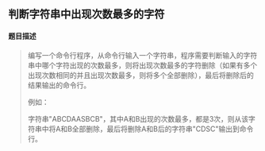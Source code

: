 ## 判断字符串中出现次数最多的字符

#### 题目描述

> 编写一个命令行程序，从命令行输入一个字符串，程序需要判断输入的字符串中哪个字符出现的次数最多，则将出现次数最多的字符删除（如果有多个出现次数相同的并且出现次数最多，则将多个全部删除），最后将删除后的结果输出的命令行。
>
> 例如：
>
> 字符串"ABCDAASBCB"，其中A和B出现的次数最多，都是3次，则从该字符串中将A和B全部删除，最后将删除A和B后的字符串"CDSC"输出到命令行。